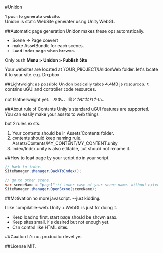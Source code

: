 #Unidon

1 push to generate website.  
Unidon is static WebSite generater using Unity WebGL.

##Automatic page generation
Unidon makes these ops automatically.

* Scene -> Page convert
* make AssetBundle for each scenes.
* Load Index page when browse.

Only push **Menu > Unidon > Publish Site**

Your websites are located at YOUR_PROJECT/UnidonWeb folder. let's locate it to your site. e.g. Dropbox.


##Lightweight as possible
Unidon basically takes 4.4MB js resources. it contains uGUI and controller code resources.

not featherweight yet.　ああ、、鳥とかになりたい。


##About rule of Contents
Unity's standard uGUI features are supported.  
You can easily make your assets to web things.

but 2 rules exists.

1. Your contents should be in Assets/Contents folder.
2. contents should keep naming rule. Assets/Contents/MY_CONTENT/MY_CONTENT.unity
3. Index/Index.unity is also editable, but should not rename it.


##How to load page by your script
do in your script.

```C#
// back to index.
SiteManager.sManager.BackToIndex();

// go to other scene.
var sceneName = "page1";// lower case of your scene name. without extension.
SiteManager.sManager.OpenScene(sceneName);

```

##Motivation
no more javascript. --just kidding.  

I like compilable-web. Unity + WebGL is just for doing it.

* Keep loading first. start page should be shown asap.
* Keep sites small. it's desired but not enough yet.
* Can control like HTML sites. 


##Caution
It's not production level yet.

##License
MIT.